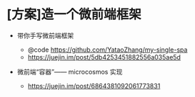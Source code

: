 # [方案]造一个微前端框架

- 带你手写微前端框架
    - @code https://github.com/YataoZhang/my-single-spa
    - https://juejin.im/post/5db4253451882556a035ae5d

- 微前端“容器”—— microcosmos 实现
  - https://juejin.im/post/6864381092061773831